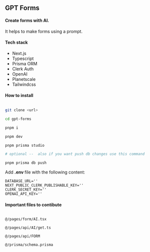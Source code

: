 ## GPT Forms

#### Create forms with AI.

It helps to make forms using a prompt.

#### Tech stack 

- Next.js
- Typescript
- Prisma ORM
- Clerk Auth
- OpenAI
- Planetscale
- Tailwindcss

#### How to install

```bash

git clone <url>

cd gpt-forms

pnpm i

pnpm dev

pnpm prisma studio

# optional --  also if you want push db changes use this command

pnpm prisma db push

```

Add <b> .env </b> file with the following content:

```
DATABASE_URL=''
NEXT_PUBLIC_CLERK_PUBLISHABLE_KEY=''
CLERK_SECRET_KEY=''
OPENAI_API_KEY=''
```

#### Important files to contibute 

```

@/pages/form/AI.tsx

@/pages/api/AI/get.ts

@/pages/api/FORM

@/prisma/schema.prisma




```